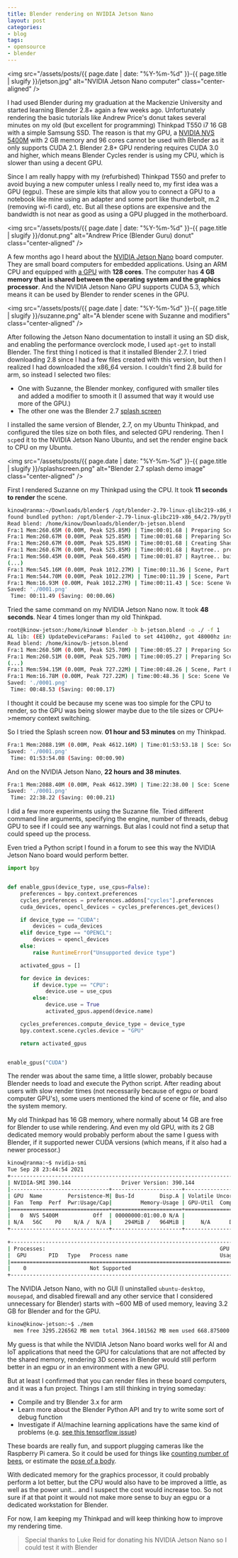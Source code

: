 ```yaml
---
title: Blender rendering on NVIDIA Jetson Nano
layout: post
categories:
- blog
tags:
- opensource
- blender
---
```


<img
src="/assets/posts/{{ page.date | date: "%Y-%m-%d" }}-{{ page.title | slugify }}/jetson.jpg"
alt="NVIDIA Jetson Nano computer"
class="center-aligned"
/>

I had used Blender during my graduation at the Mackenzie University and started learning
Blender 2.8+ again a few weeks ago. Unfortunately rendering the basic tutorials like Andrew
Price's donut takes several minutes on my old (but excellent for programming) Thinkpad
T550 i7 16 GB with a simple Samsung SSD. The reason is that my GPU, a
[NVIDIA NVS 5400M](https://www.techpowerup.com/gpu-specs/nvs-5400m.c1742)
with 2 GB memory and 96 cores cannot be used with Blender as it only supports CUDA 2.1.
Blender 2.8+ GPU rendering requires CUDA 3.0 and higher, which means Blender Cycles
render is using my CPU, which is slower than using a decent GPU.

Since I am really happy with my (refurbished) Thinkpad T550 and prefer to avoid buying
a new computer unless I really need to, my first idea was a GPU (egpu). These are simple
kits that allow you to connect a GPU to a notebook like mine using an adapter and some
port like thunderbolt, m.2 (removing wi-fi card), etc. But all these options are expensive
and the bandwidth is not near as good as using a GPU plugged in the motherboard.

<img
src="/assets/posts/{{ page.date | date: "%Y-%m-%d" }}-{{ page.title | slugify }}/donut.png"
alt="Andrew Price (Blender Guru) donut"
class="center-aligned"
/>

A few months ago I heard about the [NVIDIA Jetson Nano](https://developer.nvidia.com/embedded/jetson-nano)
board computer. They are small board computers for embedded applications. Using an
ARM CPU and equipped with [a GPU](https://www.techpowerup.com/gpu-specs/jetson-nano-gpu.c3643)
with **128 cores**. The computer has **4 GB memory that is shared between the operating
system and the graphics processor**. And the NVIDIA Jetson Nano GPU supports CUDA 5.3,
which means it can be used by Blender to render scenes in the GPU.

<img
src="/assets/posts/{{ page.date | date: "%Y-%m-%d" }}-{{ page.title | slugify }}/suzanne.png"
alt="A blender scene with Suzanne and modifiers"
class="center-aligned"
/>

After following the Jetson Nano documentation to install it using an SD disk,
and enabling the performance overclock mode, I used `apt-get` to install Blender.
The first thing I noticed is that it installed Blender 2.7. I tried downloading
2.8 since I had a few files created with this version, but then I realized I had
downloaded the x86_64 version. I couldn't find 2.8 build for arm, so instead I
selected two files:

- One with Suzanne, the Blender monkey, configured with smaller tiles and added
a modifier to smooth it (I assumed that way it would use more of the GPU.)
- The other one was the Blender 2.7 [splash screen](https://www.blender.org/download/demo-files/)

I installed the same version of Blender, 2.7, on my Ubuntu Thinkpad, and configured the
tiles size on both files, and selected GPU rendering. Then I `scp`ed it to the NVIDIA
Jetson Nano Ubuntu, and set the render engine back to CPU on my Ubuntu.

<img
src="/assets/posts/{{ page.date | date: "%Y-%m-%d" }}-{{ page.title | slugify }}/splashscreen.png"
alt="Blender 2.7 splash demo image"
class="center-aligned"
/>

First I rendered Suzanne on my Thinkpad using the CPU. It took **11 seconds to render**
the scene.

```bash
kinow@ranma:~/Downloads/blender$ /opt/blender-2.79-linux-glibc219-x86_64/blender -b b-jetson.blend -o ./ -f 1
found bundled python: /opt/blender-2.79-linux-glibc219-x86_64/2.79/python
Read blend: /home/kinow/Downloads/blender/b-jetson.blend
Fra:1 Mem:260.65M (0.00M, Peak 525.85M) | Time:00:01.68 | Preparing Scene data
Fra:1 Mem:260.67M (0.00M, Peak 525.85M) | Time:00:01.68 | Preparing Scene data
Fra:1 Mem:260.67M (0.00M, Peak 525.85M) | Time:00:01.68 | Creating Shadowbuffers
Fra:1 Mem:260.67M (0.00M, Peak 525.85M) | Time:00:01.68 | Raytree.. preparing
Fra:1 Mem:560.45M (0.00M, Peak 560.45M) | Time:00:01.87 | Raytree.. building
(...)
Fra:1 Mem:545.16M (0.00M, Peak 1012.27M) | Time:00:11.36 | Scene, Part 82-135
Fra:1 Mem:544.70M (0.00M, Peak 1012.27M) | Time:00:11.39 | Scene, Part 86-135
Fra:1 Mem:16.93M (0.00M, Peak 1012.27M) | Time:00:11.43 | Sce: Scene Ve:2016578 Fa:2182948 La:1
Saved: './0001.png'
 Time: 00:11.49 (Saving: 00:00.06)
```

Tried the same command on my NVIDIA Jetson Nano now. It took **48 seconds**. Near 4 times
longer than my old Thinkpad.

```bash
root@kinow-jetson:/home/kinow# blender -b b-jetson.blend -o ./ -f 1
AL lib: (EE) UpdateDeviceParams: Failed to set 44100hz, got 48000hz instead
Read blend: /home/kinow/b-jetson.blend
Fra:1 Mem:260.50M (0.00M, Peak 525.70M) | Time:00:05.27 | Preparing Scene data
Fra:1 Mem:260.51M (0.00M, Peak 525.70M) | Time:00:05.27 | Preparing Scene data
(...)
Fra:1 Mem:594.15M (0.00M, Peak 727.22M) | Time:00:48.26 | Scene, Part 86-135
Fra:1 Mem:16.78M (0.00M, Peak 727.22M) | Time:00:48.36 | Sce: Scene Ve:2016578 Fa:2183144 La:1
Saved: './0001.png'
 Time: 00:48.53 (Saving: 00:00.17)
```

I thought it could be because my scene was too simple for the CPU to render,
so the GPU was being slower maybe due to the tile sizes or CPU<->memory context
switching.

So I tried the Splash screen now. **01 hour and 53 minutes** on my Thinkpad.

```bash
Fra:1 Mem:2088.19M (0.00M, Peak 4612.16M) | Time:01:53:53.18 | Sce: Scene Ve:0 Fa:0 La:0
Saved: './0001.png'
 Time: 01:53:54.08 (Saving: 00:00.90)
```

And on the NVIDIA Jetson Nano, **22 hours and 38 minutes**.

```bash
Fra:1 Mem:2088.40M (0.00M, Peak 4612.39M) | Time:22:38.00 | Sce: Scene Ve:0 Fa:0 La:0
Saved: './0001.png'
 Time: 22:38.22 (Saving: 00:00.21)
```

I did a few more experiments using the Suzanne file. Tried different command line
arguments, specifying the engine, number of threads, debug GPU to see if I could
see any warnings. But alas I could not find a setup that could speed up the process.

Even tried a Python script I found in a forum to see this way the NVIDIA Jetson
Nano board would perform better.

```python
import bpy


def enable_gpus(device_type, use_cpus=False):
    preferences = bpy.context.preferences
    cycles_preferences = preferences.addons["cycles"].preferences
    cuda_devices, opencl_devices = cycles_preferences.get_devices()

    if device_type == "CUDA":
        devices = cuda_devices
    elif device_type == "OPENCL":
        devices = opencl_devices
    else:
        raise RuntimeError("Unsupported device type")

    activated_gpus = []

    for device in devices:
        if device.type == "CPU":
            device.use = use_cpus
        else:
            device.use = True
            activated_gpus.append(device.name)

    cycles_preferences.compute_device_type = device_type
    bpy.context.scene.cycles.device = "GPU"

    return activated_gpus


enable_gpus("CUDA")
```

The render was about the same time, a little slower, probably because Blender
needs to load and execute the Python script. After reading about users with
slow render times (not necessarily because of egpu or board computer GPU's),
some users mentioned the kind of scene or file, and also the system memory.

My old Thinkpad has 16 GB memory, where normally about 14 GB are free for Blender
to use while rendering. And even my old GPU, with its 2 GB dedicated memory would
probably perform about the same I guess with Blender, if it supported newer CUDA
versions (which means, if it also had a newer processor.)

```bash
kinow@ranma:~$ nvidia-smi 
Tue Sep 28 23:44:54 2021       
+-----------------------------------------------------------------------------+
| NVIDIA-SMI 390.144                Driver Version: 390.144                   |
|-------------------------------+----------------------+----------------------+
| GPU  Name        Persistence-M| Bus-Id        Disp.A | Volatile Uncorr. ECC |
| Fan  Temp  Perf  Pwr:Usage/Cap|         Memory-Usage | GPU-Util  Compute M. |
|===============================+======================+======================|
|   0  NVS 5400M           Off  | 00000000:01:00.0 N/A |                  N/A |
| N/A   56C    P0    N/A /  N/A |    294MiB /   964MiB |     N/A      Default |
+-------------------------------+----------------------+----------------------+
                                                                               
+-----------------------------------------------------------------------------+
| Processes:                                                       GPU Memory |
|  GPU       PID   Type   Process name                             Usage      |
|=============================================================================|
|    0                    Not Supported                                       |
+-----------------------------------------------------------------------------+
```

The NVIDIA Jetson Nano, with no GUI (I uninstalled `ubuntu-desktop`, `mousepad`,
and disabled firewall and any other service that I considered unnecessary for Blender)
starts with ~600 MB of used memory, leaving 3.2 GB for Blender and for the GPU.

```bash
kinow@kinow-jetson:~$ ./mem
  mem free 3295.226562 MB mem total 3964.101562 MB mem used 668.875000 MB
```

My guess is that while the NVIDIA Jetson Nano board works well for AI and IoT
applications that need the GPU for calculations that are not affected by the
shared memory, rendering 3D scenes in Blender would still perform better in
an egpu or in an environment with a new GPU.

But at least I confirmed that you can render files in these board computers, and
it was a fun project. Things I am still thinking in trying someday:

- Compile and try Blender 3.x for arm
- Learn more about the Blender Python API and try to write some sort of debug function
- Investigate if AI/machine learning applications have the same kind of problems (e.g.
[see this tensorflow issue](https://github.com/tensorflow/tensorflow/issues/39486))

These boards are really fun, and support plugging cameras like the Raspberry Pi camera.
So it could be used for things like [counting number of bees](https://techcrunch.com/2018/06/01/count-your-bees-with-this-raspberry-pi-project/),
or estimate the [pose of a body](https://www.youtube.com/watch?v=nUjGLjOmF7o&list=WL&index=14).

With dedicated memory for the graphics processor, it could probably perform a lot
better, but the CPU would also have to be improved a little, as well as the power
unit… and I suspect the cost would increase too. So not sure if at that point it
would not make more sense to buy an egpu or a dedicated workstation for Blender.

For now, I am keeping my Thinkpad and will keep thinking how to improve my rendering
time.

>Special thanks to Luke Reid for donating his NVIDIA Jetson Nano so I could test it
>with Blender
